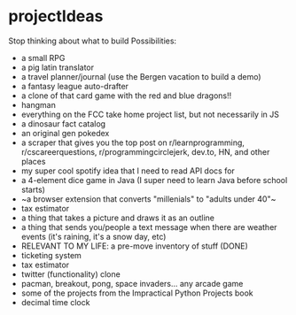 # projectIdeas
Stop thinking about what to build 
Possibilities:
- a small RPG
- a pig latin translator
- a travel planner/journal (use the Bergen vacation to build a demo)
- a fantasy league auto-drafter
- a clone of that card game with the red and blue dragons!!
- hangman
- everything on the FCC take home project list, but not necessarily in JS
- a dinosaur fact catalog
- an original gen pokedex
- a scraper that gives you the top post on r/learnprogramming, r/cscareerquestions, r/programmingcirclejerk, dev.to, HN, and other places
- my super cool spotify idea that I need to read API docs for
- a 4-element dice game in Java (I super need to learn Java before school starts)
- ~a browser extension that converts "millenials" to "adults under 40"~
- tax estimator
- a thing that takes a picture and draws it as an outline
- a thing that sends you/people a text message when there are weather events (it's raining, it's a snow day, etc)
- RELEVANT TO MY LIFE: a pre-move inventory of stuff (DONE)
- ticketing system
- tax estimator
- twitter (functionality) clone
- pacman, breakout, pong, space invaders... any arcade game
- some of the projects from the Impractical Python Projects book
- decimal time clock
